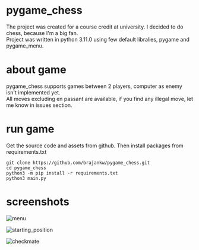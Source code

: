 # pygame_chess

The project was created for a course credit at university. I decided to do chess, because I'm a big fan. </br>
Project was written in python 3.11.0 using few default libralies, pygame and pygame_menu. </br>

# about game

pygame_chess supports games between 2 players, computer as enemy isn't implemented yet. </br>
All moves excluding en passant are available, if you find any illegal move, let me know in issues section.</br>

# run game
Get the source code and assets from github. Then install packages from requirements.txt
```
git clone https://github.com/brajankw/pygame_chess.git
cd pygame_chess
python3 -m pip install -r requirements.txt
python3 main.py
```
# screenshots
![menu](https://user-images.githubusercontent.com/74715048/216041431-19d0b968-9cb3-4121-bf3e-bbb43ef7d7b5.png)

![starting_position](https://user-images.githubusercontent.com/74715048/216041345-d55e2c11-2f5e-4b23-b056-732918d9cbf6.png)

![checkmate](https://user-images.githubusercontent.com/74715048/216041347-4a742af4-9309-4687-82a1-1ac1f1827bcc.png)
